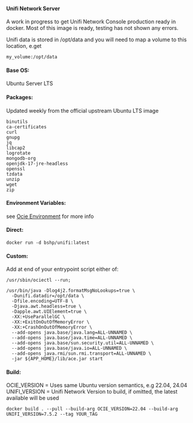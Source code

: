 #### Unifi Network Server  
    
A work in progress to get Unifi Network Console production ready in docker. Most of this image is ready, testing has not shown any errors.
    
Unifi data is stored in /opt/data and you will need to map a volume to this location, e.get
````
my_volume:/opt/data
````
    
#### Base OS:    
Ubuntu Server LTS
    
#### Packages:    
Updated weekly from the official upstream Ubuntu LTS image
````
binutils 
ca-certificates 
curl 
gnupg 
jq 
libcap2 
logrotate 
mongodb-org 
openjdk-17-jre-headless
openssl 
tzdata 
unzip 
wget 
zip 
````
#### Environment Variables:    
    
see [Ocie Environment](https://github.com/bshp/ocie/blob/main/Environment.md) for more info
    
#### Direct:  
````
docker run -d bshp/unifi:latest
````
#### Custom:  
Add at end of your entrypoint script either of:  
````
/usr/sbin/ociectl --run;
````
````
/usr/bin/java -Dlog4j2.formatMsgNoLookups=true \
  -Dunifi.datadir=/opt/data \
  -Dfile.encoding=UTF-8 \
  -Djava.awt.headless=true \
  -Dapple.awt.UIElement=true \
  -XX:+UseParallelGC \
  -XX:+ExitOnOutOfMemoryError \
  -XX:+CrashOnOutOfMemoryError \
  --add-opens java.base/java.lang=ALL-UNNAMED \
  --add-opens java.base/java.time=ALL-UNNAMED \
  --add-opens java.base/sun.security.util=ALL-UNNAMED \
  --add-opens java.base/java.io=ALL-UNNAMED \
  --add-opens java.rmi/sun.rmi.transport=ALL-UNNAMED \
  -jar ${APP_HOME}/lib/ace.jar start
````
    
#### Build:  
OCIE_VERSION = Uses same Ubuntu version semantics, e.g 22.04, 24.04    
UNIFI_VERSION = Unifi Network Version to build, if omitted, the latest available will be used
````
docker build . --pull --build-arg OCIE_VERSION=22.04 --build-arg UNIFI_VERSION=7.5.2 --tag YOUR_TAG
````
    

